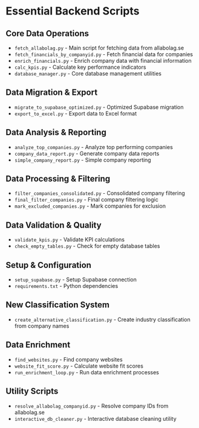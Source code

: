 # Essential Backend Scripts

## Core Data Operations
- `fetch_allabolag.py` - Main script for fetching data from allabolag.se
- `fetch_financials_by_companyid.py` - Fetch financial data for companies
- `enrich_financials.py` - Enrich company data with financial information
- `calc_kpis.py` - Calculate key performance indicators
- `database_manager.py` - Core database management utilities

## Data Migration & Export
- `migrate_to_supabase_optimized.py` - Optimized Supabase migration
- `export_to_excel.py` - Export data to Excel format

## Data Analysis & Reporting
- `analyze_top_companies.py` - Analyze top performing companies
- `company_data_report.py` - Generate company data reports
- `simple_company_report.py` - Simple company reporting

## Data Processing & Filtering
- `filter_companies_consolidated.py` - Consolidated company filtering
- `final_filter_companies.py` - Final company filtering logic
- `mark_excluded_companies.py` - Mark companies for exclusion

## Data Validation & Quality
- `validate_kpis.py` - Validate KPI calculations
- `check_empty_tables.py` - Check for empty database tables

## Setup & Configuration
- `setup_supabase.py` - Setup Supabase connection
- `requirements.txt` - Python dependencies

## New Classification System
- `create_alternative_classification.py` - Create industry classification from company names

## Data Enrichment
- `find_websites.py` - Find company websites
- `website_fit_score.py` - Calculate website fit scores
- `run_enrichment_loop.py` - Run data enrichment processes

## Utility Scripts
- `resolve_allabolag_companyid.py` - Resolve company IDs from allabolag.se
- `interactive_db_cleaner.py` - Interactive database cleaning utility
